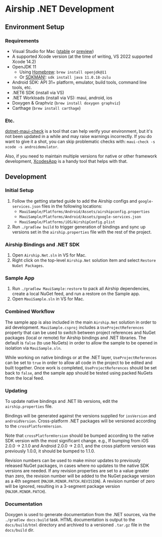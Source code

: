 # Airship .NET Development

## Environment Setup

### Requirements

* Visual Studio for Mac ([stable](https://visualstudio.microsoft.com/vs/mac/) or [preview](https://visualstudio.microsoft.com/vs/mac/preview/))
* A supported Xcode version (at the time of writing, VS 2022 supported Xcode 14.2)
* OpenJDK 11
  * Using [Homebrew](https://brew.sh/): `brew install openjdk@11`
  * Or [SDKMAN!](https://sdkman.io/): `sdk install java 11.0.18-zulu`
* Android SDK: API 31+ platform, emulator, build tools, command line tools, etc.
* .NET6 SDK (install via VS)
* .NET Workloads (install via VS): maui, android, ios
* Doxygen & Graphviz (`brew install doxygen graphviz`)
* Carthage (`brew install carthage`)

### Etc.

[dotnet-maui-check](https://github.com/Redth/dotnet-maui-check) is a tool that can help verify your environment, but it's not been updated in a while and may raise warnings incorrectly. If you do want to give it a shot, you can skip problematic checks with: `maui-check -s xcode -s androidemulator`.

Also, if you need to maintain multiple versions for native or other framework development, [XcodesApp](https://github.com/RobotsAndPencils/XcodesApp) is a handy tool that helps with that.

## Development

### Initial Setup

1. Follow the getting started guide to add the Airship configs and `google-services.json` files in the following locations:
    * `MauiSample/Platforms/Android/Assets/airshipconfig.properties`
    * `MauiSample/Platforms/Android/Assets/google-services.json`
    * `MauiSample/Platforms/iOS/AirshipConfig.plist`
1. Run `./gradlew build` to trigger generation of bindings and sync up versions set in the `airship.properties` file with the rest of the project.

### Airship Bindings and .NET SDK

1. Open `Airship.Net.sln` in VS for Mac.
1. Right click on the top-level `Airship.Net` solution item and select `Restore NuGet Packages`.

### Sample App

1. Run `./gradlew MauiSample:restore` to pack all Airship dependencies, create a local NuGet feed, and run a restore on the Sample app.
2. Open `MauiSample.sln` in VS for Mac.

### Combined Workflow

The sample app is also included in the main `Airship.Net` solution in order to aid development. `MauiSample.csproj` includes a `UseProjectReferences` property that can be used to switch between project references and NuGet packages (local or remote) for Airship bindings and .NET libraries. The default is `false` (to use NuGets) in order to allow the sample to be opened in isolation via `MauiSample.sln`.

While working on native bindings or at the .NET layer, `UseProjectReferences` can be set to `true` in order to allow all code in the project to be edited and built together. Once work is completed, `UseProjectReferences` should be set back to `false`, and the sample app should be tested using packed NuGets from the local feed.

### Updating

To update native bindings and .NET lib versions, edit the `airship.properties` file.

Bindings will be generated against the versions supplied for `iosVersion` and `androidVersion`. Cross-platform .NET packages will be versioned according to the `crossPlatformVersion`.

Note that `crossPlatformVersion` should be bumped according to the native SDK version with the most significant change. e.g., If bumping from iOS 2.0.0 -> 2.1.0 and Android 2.0.0 -> 2.0.1, and the cross platform version was previously 1.0.0, it should be bumped to 1.1.0.

Revision numbers can be used to make minor updates to previously released NuGet packages, in cases where no updates to the native SDK versions are needed. If any revision properties are set to a value greater than zero, the revision number will be added to the NuGet package version as a 4th segment (`MAJOR.MINOR.PATCH.REVISION`). A revision number of zero will be ignored, resulting in a 3-segment package version (`MAJOR.MINOR.PATCH`).

### Documentation

Doxygen is used to generate documentation from the .NET sources, via the `./gradlew docs:build` task. HTML documentation is output to the `docs/build/html` directory and archived to a versioned `.tar.gz` file in the `docs/build` dir.
